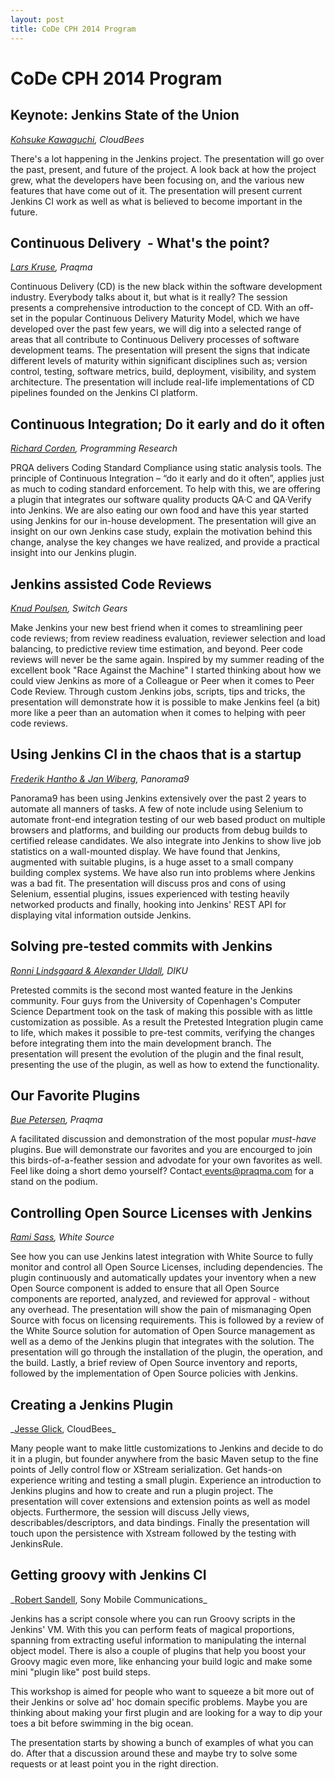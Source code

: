 ```yaml
---
layout: post
title: CoDe CPH 2014 Program
---
```

# CoDe CPH 2014 Program

<h2 id="jci_state_of_union">Keynote: Jenkins State of the Union</h2>

_<a href="/speakers/#kohsuke">Kohsuke Kawaguchi</a>, CloudBees_

There's a lot happening in the Jenkins project. The presentation will go over the past, present, and future of the project. A look back at how the project grew, what the developers have been focusing on, and the various new features that have come out of it. The presentation will present current Jenkins CI work as well as what is believed to become important in the future.

<h2 id="cd_whats_the_point">Continuous Delivery&nbsp; - What's the point?</h2>

_<a href="/speakers/#lars">Lars Kruse</a>, Praqma_

Continuous Delivery (CD) is the new black within the software development industry. Everybody talks about it, but what is it really? The session presents a comprehensive introduction to the concept of CD. With an off-set in the popular Continuous Delivery Maturity Model, which we have developed over the past few years, we will dig into a selected range of areas that all contribute to Continuous Delivery processes of software development teams. The presentation will present the signs that indicate different levels of maturity within significant disciplines such as; version control, testing, software metrics, build, deployment, visibility, and system architecture. The presentation will include real-life implementations of CD pipelines founded on the Jenkins CI platform.

<h2 id="CI_early_n_often">Continuous Integration; Do it early and do it often</h2>

_<a href="/speakers/#richard">Richard Corden</a>, Programming Research_

PRQA delivers Coding Standard Compliance using static analysis tools. The principle of Continuous Integration – “do it early and do it often”, applies just as much to coding standard enforcement. To help with this, we are offering a plugin that integrates our software quality products QA·C and QA·Verify into Jenkins. We are also eating our own food and have this year started using Jenkins for our in-house development. The presentation will give an insight on our own Jenkins case study, explain the motivation behind this change, analyse the key changes we have realized, and provide a practical insight into our Jenkins plugin.

<h2 id="jci_assisted_reviews">Jenkins assisted Code Reviews</h2>

_<a href="/speakers/#knud">Knud Poulsen</a>, Switch Gears_

Make Jenkins your new best friend when it comes to streamlining peer code reviews; from review readiness evaluation, reviewer selection and load balancing, to predictive review time estimation, and beyond. Peer code reviews will never be the same again. Inspired by my summer reading of the excellent book "Race Against the Machine" I started thinking about how we could view Jenkins as more of a Colleague or Peer when it comes to Peer Code Review. Through custom Jenkins jobs, scripts, tips and tricks, the presentation will demonstrate how it is possible to make Jenkins feel (a bit) more like a peer than an automation when it comes to helping with peer code reviews.

<h2 id="jci_in_the_startup_chaos">Using Jenkins CI in the chaos that is a startup</h2>

_<a href="/speakers/#frederik_jan">Frederik Hantho &amp; Jan Wiberg</a>, Panorama9_

Panorama9 has been using Jenkins extensively over the past 2 years to automate all manners of tasks. A few of note include using Selenium to automate front-end integration testing of our web based product on multiple browsers and platforms, and building our products from debug builds to certified release candidates. We also integrate into Jenkins to show live job statistics on a wall-mounted display. We have found that Jenkins, augmented with suitable plugins, is a huge asset to a small company building complex systems. We have also run into problems where Jenkins was a bad fit. The presentation will discuss pros and cons of using Selenium, essential plugins, issues experienced with testing heavily networked products and finally, hooking into Jenkins' REST API for displaying vital information outside Jenkins.

<h2 id="solving_pretested_commits">Solving pre-tested commits with Jenkins</h2>

_<a href="/speakers/#ronni">Ronni Lindsgaard &amp; Alexander Uldall</a>, DIKU_

Pretested commits is the second most wanted feature in the Jenkins community. Four guys from the University of Copenhagen's Computer Science Department took on the task of making this possible with as little customization as possible. As a result the Pretested Integration plugin came to life, which makes it possible to pre-test commits, verifying the changes before integrating them into the main development branch. The presentation will present the evolution of the plugin and the final result, presenting the use of the plugin, as well as how to extend the functionality.

<h2 id="favorite_plugins">Our Favorite Plugins</h2>

_<a href="/speakers/#bue">Bue Petersen</a>, Praqma_

A facilitated discussion and demonstration of the most popular <em>must-have</em> plugins. Bue will demonstrate our favorites and you are encourged to join this birds-of-a-feather session and advodate for your own favorites as well. Feel like doing a short demo yourself? Contact<a href="mailto:events@praqma.com"> events@praqma.com</a> for a stand on the podium.

<h2 id="controlling_oss_licences">Controlling Open Source Licenses with Jenkins</h2>

_<a href="/speakers/#rami">Rami Sass</a>, White Source_

See how you can use Jenkins latest integration with White Source to fully monitor and control all Open Source Licenses, including dependencies. The plugin continuously and automatically updates your inventory when a new Open Source component is added to ensure that all Open Source components are reported, analyzed, and reviewed for approval - without any overhead. The presentation will show the pain of mismanaging Open Source with focus on licensing requirements. This is followed by a review of the White Source solution for automation of Open Source management as well as a demo of the Jenkins plugin that integrates with the solution. The presentation will go through the installation of the plugin, the operation, and the build. Lastly, a brief review of Open Source inventory and reports, followed by the implementation of Open Source policies with Jenkins.

<h2 id="creating_jci_plugins">Creating a Jenkins Plugin</h2>
_<a href="/speakers/#jesse">Jesse Glick</a>, CloudBees_

Many people want to make little customizations to Jenkins and decide to do it in a plugin, but founder anywhere from the basic Maven setup to the fine points of Jelly control flow or XStream serialization. Get hands-on experience writing and testing a small plugin. Experience an introduction to Jenkins plugins and how to create and run a plugin project. The presentation will cover extensions and extension points as well as model objects. Furthermore, the session will discuss Jelly views, describables/descriptors, and data bindings. Finally the presentation will touch upon the persistence with Xstream followed by the testing with JenkinsRule.

<h2 id="getting_groovy_with_jci">Getting groovy with Jenkins CI</h2>
_<a href="/speakers/#robert">Robert Sandell</a>, Sony Mobile Communications_

Jenkins has a script console where you can run Groovy scripts in the Jenkins' VM. With this you can perform feats of magical proportions, spanning from extracting useful information to manipulating the internal object model. There is also a couple of plugins that help you boost your Groovy magic even more, like enhancing your build logic and make some mini "plugin like" post build steps.

This workshop is aimed for people who want to squeeze a bit more out of their Jenkins or solve ad' hoc domain specific problems. Maybe you are thinking about making your first plugin and are looking for a way to dip your toes a bit before swimming in the big ocean.

The presentation starts by showing a bunch of examples of what you can do. After that a discussion around these and maybe try to solve some requests or at least point you in the right direction.
